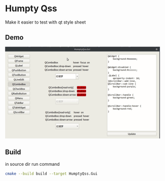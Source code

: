 # Humpty Qss

Make it easier to test with qt style sheet

## Demo

![demo.gif](assets/demo.gif)

## Build

in source dir run command
```bash
cmake --build build --target HumptyQss.Gui
```
